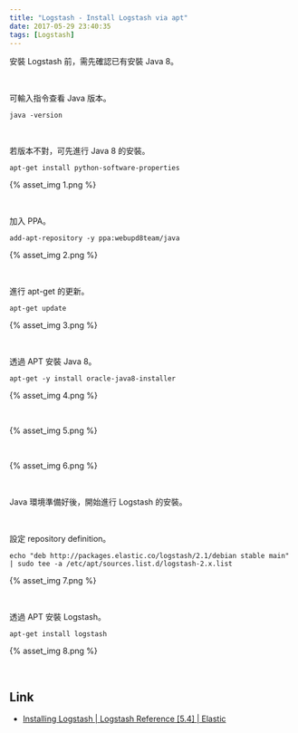 ```yaml
---
title: "Logstash - Install Logstash via apt"
date: 2017-05-29 23:40:35
tags: [Logstash]
---
```


安裝 Logstash 前，需先確認已有安裝 Java 8。  

<!-- More -->

<br/>


可輸入指令查看 Java 版本。  

    java -version

<br/>


若版本不對，可先進行 Java 8 的安裝。  

    apt-get install python-software-properties

{% asset_img 1.png %}

<br/>


加入 PPA。  

    add-apt-repository -y ppa:webupd8team/java

{% asset_img 2.png %}

<br/>


進行 apt-get 的更新。  

    apt-get update

{% asset_img 3.png %}

<br/>


透過 APT 安裝 Java 8。  

    apt-get -y install oracle-java8-installer

{% asset_img 4.png %}

<br/>


{% asset_img 5.png %}

<br/>


{% asset_img 6.png %}

<br/>


Java 環境準備好後，開始進行 Logstash 的安裝。  

<br/>


設定 repository definition。  

    echo "deb http://packages.elastic.co/logstash/2.1/debian stable main" | sudo tee -a /etc/apt/sources.list.d/logstash-2.x.list

{% asset_img 7.png %}

<br/>


透過 APT 安裝 Logstash。 

    apt-get install logstash

{% asset_img 8.png %}

<br/>


Link
----
* [Installing Logstash | Logstash Reference [5.4] | Elastic](https://www.elastic.co/guide/en/logstash/current/installing-logstash.html)
